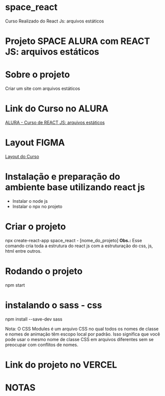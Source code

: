 # space_react
Curso Realizado do React Js: arquivos estáticos

# Projeto SPACE ALURA com REACT JS: arquivos estáticos

# Sobre o projeto
Criar um site com arquivos estáticos

# Link do Curso no ALURA
[ALURA - Curso de REACT JS: arquivos estáticos](https://www.figma.com/file/Y1W8HJHKqlUdDFeWi8e4cz/Alura-Space-%7C-React%3A-arquivos-est%C3%A1ticos?type=design&node-id=89-4)

# Layout FIGMA
[Layout do Curso](https://www.figma.com/file/Y1W8HJHKqlUdDFeWi8e4cz/Alura-Space-%7C-React%3A-arquivos-est%C3%A1ticos?type=design&node-id=89-4&t=nmxf3HKpKizA23O5-0) 

# Instalação e preparação do ambiente base utilizando react js
- Instalar o node js
- Instalar o npx no projeto 

# Criar o projeto
npx create-react-app space_react - [nome_do_projeto]
**Obs.:** Esse comando cria toda a estrutura do react js com a estruturação do css, js, html entre outros.

# Rodando o projeto
npm start

# instalando o sass - css
 npm install --save-dev sass

 Nota: O CSS Modules é um arquivo CSS no qual todos os nomes de classe e nomes de animação têm escopo local por padrão. Isso significa que você pode usar o mesmo nome de classe CSS em arquivos diferentes sem se preocupar com conflitos de nomes.


# Link do projeto no VERCEL


# NOTAS

